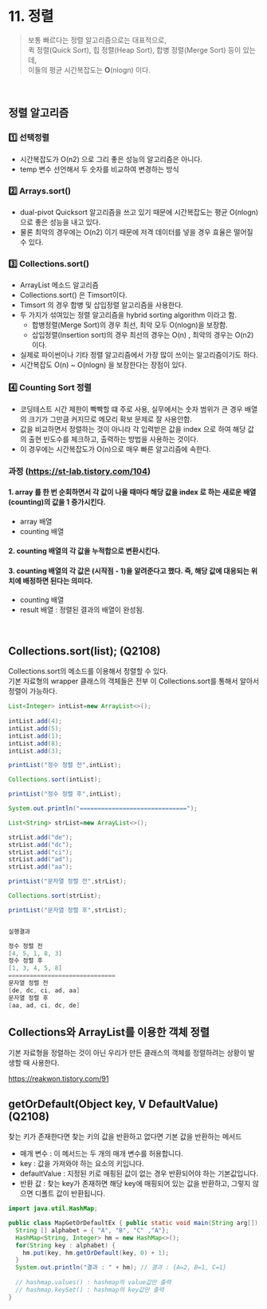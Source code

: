 # 11. 정렬  
> 보통 빠르다는 정렬 알고리즘으로는 대표적으로,  
> 퀵 정렬(Quick Sort), 힙 정렬(Heap Sort), 합병 정렬(Merge Sort) 등이 있는데,  
> 이들의 평균 시간복잡도는 𝚶(nlogn) 이다.  

<br/>

## 정렬 알고리즘  
### 1️⃣ 선택정렬  
* 시간복잡도가 O(n2) 으로 그리 좋은 성능의 알고리즘은 아니다.  
* temp 변수 선언해서 두 숫자를 비교하여 변경하는 방식  

### 2️⃣ Arrays.sort()  
* dual-pivot Quicksort 알고리즘을 쓰고 있기 때문에 시간복잡도는 평균 O(nlogn) 으로 좋은 성능을 내고 있다.  
* 물론 최악의 경우에는 O(n2)  이기 때문에 저격 데이터를 넣을 경우 효율은 떨어질 수 있다.  

### 3️⃣ Collections.sort()  
* ArrayList 메소드 알고리즘  
* Collections.sort() 은 Timsort이다.  
* Timsort 의 경우 합병 및 삽입정렬 알고리즘을 사용한다.  
* 두 가지가 섞여있는 정렬 알고리즘을 hybrid sorting algorithm 이라고 함.  
  * 합병정렬(Merge Sort)의 경우 최선, 최악 모두 O(nlogn)을 보장함.  
  * 삽입정렬(Insertion sort)의 경우 최선의 경우는 O(n) , 최악의 경우는 O(n2) 이다.  
* 실제로 파이썬이나 기타 정렬 알고리즘에서 가장 많이 쓰이는 알고리즘이기도 하다.  
* 시간복잡도 O(n) ~ O(nlogn) 을 보장한다는 장점이 있다.  

### 4️⃣ Counting Sort 정렬  
* 코딩테스트 시간 제한이 빡빡할 떄 주로 사용, 실무에서는 숫자 범위가 큰 경우 배열의 크기가 그만큼 커지므로 메모리 확보 문제로 잘 사용안함.  
* 값을 비교하면서 정렬하는 것이 아니라 각 입력받은 값을 index 으로 하여 해당 값의 출현 빈도수를 체크하고, 출력하는 방법을 사용하는 것이다.  
* 이 경우에는 시간복잡도가 O(n)으로 매우 빠른 알고리즘에 속한다.  

### 과정 (https://st-lab.tistory.com/104)  
#### 1. array 를 한 번 순회하면서 각 값이 나올 때마다 해당 값을 index 로 하는 새로운 배열(counting)의 값을 1 증가시킨다.  
* array 배열  
* counting 배열  

#### 2. counting 배열의 각 값을 누적합으로 변환시킨다.  

#### 3. counting 배열의 각 값은 (시작점 - 1)을 알려준다고 했다. 즉, 해당 값에 대응되는 위치에 배정하면 된다는 의미다.  
* counting 배열  
* result 배열 : 정렬된 결과의 배열이 완성됨.  
<br/>

## Collections.sort(list); (Q2108)
Collections.sort의 메소드를 이용해서 정렬할 수 있다.  
기본 자료형의 wrapper 클래스의 객체들은 전부 이 Collections.sort를 통해서 알아서 정렬이 가능하다.  
```java
List<Integer> intList=new ArrayList<>();
		
intList.add(4);
intList.add(5);
intList.add(1);
intList.add(8);
intList.add(3);

printList("정수 정렬 전",intList);

Collections.sort(intList);

printList("정수 정렬 후",intList);

System.out.println("==============================");

List<String> strList=new ArrayList<>();

strList.add("de");
strList.add("dc");
strList.add("ci");
strList.add("ad");
strList.add("aa");

printList("문자열 정렬 전",strList);

Collections.sort(strList);

printList("문자열 정렬 후",strList);
```
```java

실행결과

정수 정렬 전
[4, 5, 1, 8, 3]
정수 정렬 후
[1, 3, 4, 5, 8]
==============================
문자열 정렬 전
[de, dc, ci, ad, aa]
문자열 정렬 후
[aa, ad, ci, dc, de]
```

## Collections와 ArrayList를 이용한 객체 정렬  
기본 자료형을 정렬하는 것이 아닌 우리가 만든 클래스의 객체를 정렬하려는 상황이 발생할 때 사용한다.  

https://reakwon.tistory.com/91
<br/>

## getOrDefault(Object key, V DefaultValue) (Q2108)
찾는 키가 존재한다면 찾는 키의 값을 반환하고 없다면 기본 값을 반환하는 메서드  
* 매개 변수 : 이 메서드는 두 개의 매개 변수를 허용합니다.  
* key : 값을 가져와야 하는 요소의 키입니다.  
* defaultValue : 지정된 키로 매핑된 값이 없는 경우 반환되어야 하는 기본값입니다.  
* 반환 값 : 찾는 key가 존재하면 해당 key에 매핑되어 있는 값을 반환하고, 그렇지 않으면 디폴트 값이 반환됩니다.  
 
```java
import java.util.HashMap; 

public class MapGetOrDefaultEx { public static void main(String arg[]) { 
  String [] alphabet = { "A", "B", "C" ,"A"}; 
  HashMap<String, Integer> hm = new HashMap<>(); 
  for(String key : alphabet) {
    hm.put(key, hm.getOrDefault(key, 0) + 1);
  }
  System.out.println("결과 : " + hm); // 결과 : {A=2, B=1, C=1} 
  
  // hashmap.values() : hashmap의 value값만 출력
  // hashmap.keySet() : hashmap의 key값만 출력
} 
```
